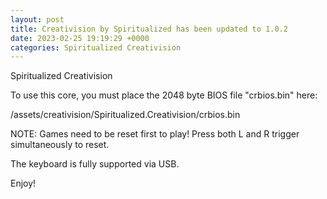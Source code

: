 ```yaml
---
layout: post
title: Creativision by Spiritualized has been updated to 1.0.2
date: 2023-02-25 19:19:29 +0000
categories: Spiritualized Creativision
---
```

Spiritualized Creativision

To use this core, you must place the 2048 byte BIOS file "crbios.bin" here:

/assets/creativision/Spiritualized.Creativision/crbios.bin

NOTE: Games need to be reset first to play!  Press both L and R
trigger simultaneously to reset.

The keyboard is fully supported via USB.

Enjoy!
